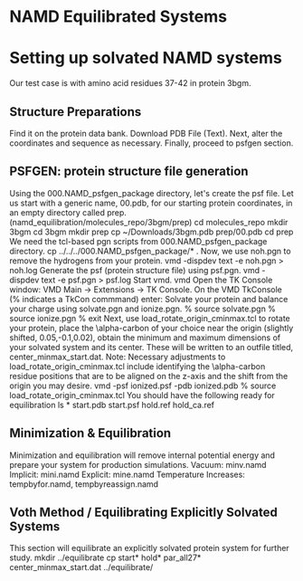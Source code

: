 # NAMD Equilibrated Systems
Setting up solvated NAMD systems
================================
Our test case is with amino acid residues 37-42 in protein 3bgm.

## Structure Preparations
Find it on the protein data bank.
Download PDB File (Text).
Next, alter the coordinates and sequence as necessary.
Finally, proceed to psfgen section.

## PSFGEN: protein structure file generation
Using the 000.NAMD_psfgen_package directory, let's create the psf file.
Let us start with a generic name, 00.pdb, for our starting protein coordinates,
in an empty directory called prep. (namd_equilibration/molecules_repo/3bgm/prep)
        cd molecules_repo
        mkdir 3bgm
        cd 3bgm
        mkdir prep
        cp ~/Downloads/3bgm.pdb prep/00.pdb
        cd prep
We need the tcl-based pgn scripts from 000.NAMD_psfgen_package directory.
        cp ../../../000.NAMD_psfgen_package/* .
Now, we use noh.pgn to remove the hydrogens from your protein.
        vmd -dispdev text -e noh.pgn > noh.log
Generate the psf (protein structure file) using psf.pgn.
        vmd -dispdev text -e psf.pgn > psf.log
Start vmd.
        vmd
Open the TK Console window: VMD Main -> Extensions -> TK Console.
On the VMD TkConsole (% indicates a TkCon commmand) enter:
Solvate your protein and balance your charge using solvate.pgn and ionize.pgn.
        % source solvate.pgn
        % source ionize.pgn
        % exit
Next, use load_rotate_origin_cminmax.tcl to rotate your protein, place the \alpha-carbon
of your choice near the origin (slightly shifted, 0.05,-0.1,0.02), obtain the minimum and
maximum dimensions of your solvated system and its center. These will be written to an outfile
titled, center_minmax_start.dat.
Note: Necessary adjustments to load_rotate_origin_cminmax.tcl include identifying the
\alpha-carbon residue positions that are to be aligned on the z-axis and the shift from the
origin you may desire.
        vmd -psf ionized.psf -pdb ionized.pdb
        % source load_rotate_origin_cminmax.tcl
You should have the following ready for equilibration
        ls *
        start.pdb start.psf hold.ref hold_ca.ref

## Minimization & Equilibration
Minimization and equilibration will remove internal potential energy and
prepare your system for production simulations.
        Vacuum: minv.namd
        Implicit: mini.namd
        Explicit: mine.namd
        Temperature Increases: tempbyfor.namd, tempbyreassign.namd

## Voth Method / Equilibrating Explicitly Solvated Systems
This section will equilibrate an explicitly solvated protein system for further study.
        mkdir ../equilibrate
        cp start* hold* par_all27* center_minmax_start.dat ../equilibrate/